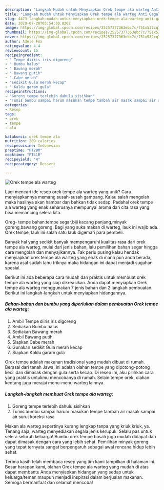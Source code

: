 ```yaml
---
description: "Langkah Mudah untuk Menyiapkan Orek tempe ala warteg Anti Gagal"
title: "Langkah Mudah untuk Menyiapkan Orek tempe ala warteg Anti Gagal"
slug: 4473-langkah-mudah-untuk-menyiapkan-orek-tempe-ala-warteg-anti-gagal
date: 2020-07-20T05:54:30.820Z
image: https://img-global.cpcdn.com/recipes/25257377363ebc7c/751x532cq70/orek-tempe-ala-warteg-foto-resep-utama.jpg
thumbnail: https://img-global.cpcdn.com/recipes/25257377363ebc7c/751x532cq70/orek-tempe-ala-warteg-foto-resep-utama.jpg
cover: https://img-global.cpcdn.com/recipes/25257377363ebc7c/751x532cq70/orek-tempe-ala-warteg-foto-resep-utama.jpg
author: Adele Fox
ratingvalue: 4.4
reviewcount: 15
recipeingredient:
- " Tempe diiris iris digoreng"
- " Bumbu halus"
- " Bawang merah"
- " Bawang putih"
- " Cabe merah"
- "sedikit Gula merah kecap"
- " Kaldu garam gula"
recipeinstructions:
- "Goreng tempe terlebih dahulu sisihkan"
- "Tumis bumbu sampai harum masukan tempe tambah air masak sampai air surut koreksi rasa"
categories:
- Resep
tags:
- orek
- tempe
- ala

katakunci: orek tempe ala 
nutrition: 209 calories
recipecuisine: Indonesian
preptime: "PT29M"
cooktime: "PT41M"
recipeyield: "4"
recipecategory: Dessert

---
```



![Orek tempe ala warteg](https://img-global.cpcdn.com/recipes/25257377363ebc7c/751x532cq70/orek-tempe-ala-warteg-foto-resep-utama.jpg)

Lagi mencari ide resep orek tempe ala warteg yang unik? Cara menyiapkannya memang susah-susah gampang. Kalau salah mengolah maka hasilnya akan hambar dan bahkan tidak sedap. Padahal orek tempe ala warteg yang enak seharusnya mempunyai aroma dan cita rasa yang bisa memancing selera kita.

Oreg- tempe bahan:tempe segar,biji kacang panjang,minyak goreng,bawang goreng. Bagi yang suka makan di warteg, lauk ini wajib ada. Orek tempe, lauk ini salah satu lauk digemari para pembeli.

Banyak hal yang sedikit banyak mempengaruhi kualitas rasa dari orek tempe ala warteg, mulai dari jenis bahan, lalu pemilihan bahan segar hingga cara mengolah dan menyajikannya. Tak perlu pusing kalau hendak menyiapkan orek tempe ala warteg yang enak di mana pun anda berada, karena asal sudah tahu triknya maka hidangan ini dapat menjadi suguhan spesial.


Berikut ini ada beberapa cara mudah dan praktis untuk membuat orek tempe ala warteg yang siap dikreasikan. Anda dapat menyiapkan Orek tempe ala warteg menggunakan 7 jenis bahan dan 2 langkah pembuatan. Berikut ini langkah-langkah untuk menyiapkan hidangannya.

<!--inarticleads1-->

##### Bahan-bahan dan bumbu yang diperlukan dalam pembuatan Orek tempe ala warteg:

1. Ambil  Tempe diiris iris digoreng
1. Sediakan  Bumbu halus
1. Sediakan  Bawang merah
1. Ambil  Bawang putih
1. Siapkan  Cabe merah
1. Gunakan sedikit Gula merah kecap
1. Siapkan  Kaldu garam gula


Orek tempe adalah makanan tradisional yang mudah dibuat di rumah. Berasal dari tanah Jawa, ini adalah olahan tempe yang dipotong-potong kecil dan dimasak dengan gula serta kecap. Di resep ini, aku pilihkan cara yang praktis untukmu mencobanya di rumah. Selain tempe orek, olahan kentang juga merajai menu-menu warteg lainnya. 

<!--inarticleads2-->

##### Langkah-langkah membuat Orek tempe ala warteg:

1. Goreng tempe terlebih dahulu sisihkan
1. Tumis bumbu sampai harum masukan tempe tambah air masak sampai air surut koreksi rasa


Makan ala warteg sepertinya kurang lengkap tanpa yang kriuk kriuk, ya. Tenang saja, warteg menyediakan segala jenis kerupuk. Selalu pas untuk selera seluruh keluarga! Bumbu orek tempe basah juga mudah didapat dan dapat dimasak dengan cara yang lebih sehat. Pemilihan minyak goreng yang tepat ternyata sangat berpengaruh sebagai awal rencana hidup lebih sehat. 

Terima kasih telah membaca resep yang tim kami tampilkan di halaman ini. Besar harapan kami, olahan Orek tempe ala warteg yang mudah di atas dapat membantu Anda menyiapkan hidangan yang sedap untuk keluarga/teman maupun menjadi inspirasi dalam berjualan makanan. Semoga bermanfaat dan selamat mencoba!
